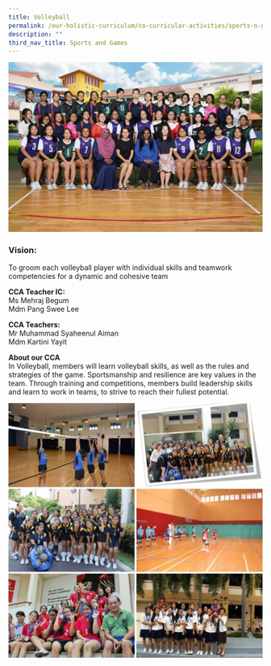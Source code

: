 ```yaml
---
title: Volleyball
permalink: /our-holistic-curriculum/co-curricular-activities/sports-n-games/volleyball/
description: ""
third_nav_title: Sports and Games
---
```

![](/images/VOLLEYBALL-Formal.jpg)

### Vision:
To groom each volleyball player with individual skills and teamwork competencies for a dynamic and cohesive team

**CCA Teacher IC:** <br>
Ms Mehraj Begum <br>
Mdm Pang Swee Lee

**CCA Teachers:** <br>
Mr Muhammad Syaheenul Aiman <br>
Mdm Kartini Yayit

**About our CCA** <br>
In Volleyball, members will learn volleyball skills, as well as the rules and strategies of the game. Sportsmanship and resilience are key values in the team. Through training and competitions, members build leadership skills and learn to work in teams, to strive to reach their fullest potential.

![](/images/photo_2022-06-07_16-16-07.jpg)